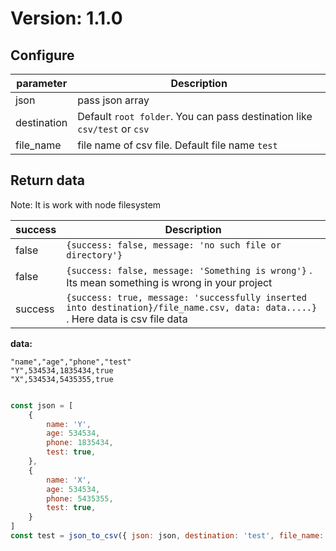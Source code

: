 # Version: 1.1.0

## Configure

| parameter   | Description                                                              |
| ----------- | ------------------------------------------------------------------------ |
| json        | pass json array                                                          |
| destination | Default `root folder`. You can pass destination like `csv/test` or `csv` |
| file_name   | file name of csv file. Default file name `test`                          |

## Return data

Note:  It is work with node filesystem

| success | Description                                                                                                                      |
| ------- | -------------------------------------------------------------------------------------------------------------------------------- |
| false   | `{success: false, message: 'no such file or directory'}`                                                                         |
| false   | `{success: false, message: 'Something is wrong'}` . Its mean something is wrong in your project                                  |
| success | `{success: true, message: 'successfully inserted into destination}/file_name.csv, data: data.....}` . Here data is csv file data |  |

<b> data:</b>

```csv
"name","age","phone","test"
"Y",534534,1835434,true
"X",534534,5435355,true

```

``` javascript

const json = [
    {
        name: 'Y',
        age: 534534,
        phone: 1835434,
        test: true,
    },
    {
        name: 'X',
        age: 534534,
        phone: 5435355,
        test: true,
    }
]
const test = json_to_csv({ json: json, destination: 'test', file_name: 'test' })

```
